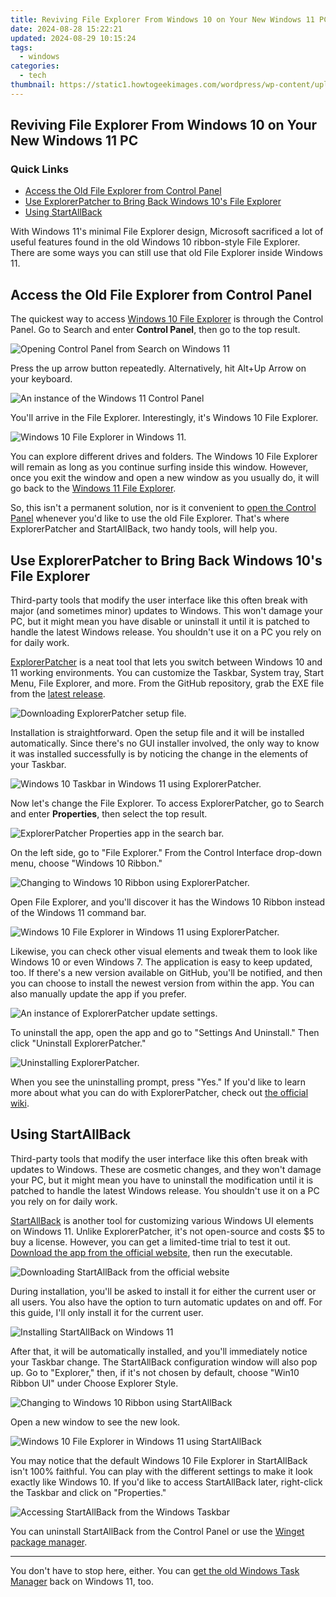 ```yaml
---
title: Reviving File Explorer From Windows 10 on Your New Windows 11 PC
date: 2024-08-28 15:22:21
updated: 2024-08-29 10:15:24
tags:
  - windows
categories:
  - tech
thumbnail: https://static1.howtogeekimages.com/wordpress/wp-content/uploads/2024/07/a-windows-11-screen-with-the-windows-10-file-explorer.jpg
---
```


## Reviving File Explorer From Windows 10 on Your New Windows 11 PC

### Quick Links

* [Access the Old File Explorer from Control Panel](https://android-transfer.techidaily.com/in-2024-4-ways-to-transfer-music-from-realme-12-pro-5g-to-iphone-drfone-by-drfone-transfer-from-android-transfer-from-android/)
* [Use ExplorerPatcher to Bring Back Windows 10's File Explorer](https://vp-tips.techidaily.com/new-in-2024-leading-websites-for-acoustic-phone-alerts/)
* [Using StartAllBack](https://android-location.techidaily.com/for-people-wanting-to-mock-gps-on-vivo-y17s-devices-drfone-by-drfone-virtual/)

 With Windows 11's minimal File Explorer design, Microsoft sacrificed a lot of useful features found in the old Windows 10 ribbon-style File Explorer. There are some ways you can still use that old File Explorer inside Windows 11.

##  Access the Old File Explorer from Control Panel

 The quickest way to access [Windows 10 File Explorer](https://youtube-web.techidaily.com/ed-2024-approved-streamers-financial-health-check-in-youtubers/) is through the Control Panel. Go to Search and enter **Control Panel**, then go to the top result.

![Opening Control Panel from Search on Windows 11](https://static1.howtogeekimages.com/wordpress/wp-content/uploads/2024/07/opening-control-panel-from-search-on-windows-11.png) 

 Press the up arrow button repeatedly. Alternatively, hit Alt+Up Arrow on your keyboard.

![An instance of the Windows 11 Control Panel](https://static1.howtogeekimages.com/wordpress/wp-content/uploads/2024/07/windows-11-control-panel.png) 

 You'll arrive in the File Explorer. Interestingly, it's Windows 10 File Explorer.

![Windows 10 File Explorer in Windows 11.](https://static1.howtogeekimages.com/wordpress/wp-content/uploads/2024/07/windows-10-file-explorer-in-windows-11.png) 

 You can explore different drives and folders. The Windows 10 File Explorer will remain as long as you continue surfing inside this window. However, once you exit the window and open a new window as you usually do, it will go back to the [Windows 11 File Explorer](https://twitter-videos.techidaily.com/efficiency-in-social-media-sharing-tweets-with-snapchat/).

 So, this isn't a permanent solution, nor is it convenient to [open the Control Panel](https://facebook-clips.techidaily.com/seamless-media-exchange-transferring-facebook-content-to-whatsapp-for-2024/) whenever you'd like to use the old File Explorer. That's where ExplorerPatcher and StartAllBack, two handy tools, will help you.

##  Use ExplorerPatcher to Bring Back Windows 10's File Explorer

 Third-party tools that modify the user interface like this often break with major (and sometimes minor) updates to Windows. This won't damage your PC, but it might mean you have disable or uninstall it until it is patched to handle the latest Windows release. You shouldn't use it on a PC you rely on for daily work.

[ExplorerPatcher](https://github.com/valinet/ExplorerPatcher) is a neat tool that lets you switch between Windows 10 and 11 working environments. You can customize the Taskbar, System tray, Start Menu, File Explorer, and more. From the GitHub repository, grab the EXE file from the [latest release](https://github.com/valinet/ExplorerPatcher/releases/tag/22621.3527.65.5%5F6f6666b).

![Downloading ExplorerPatcher setup file.](https://static1.howtogeekimages.com/wordpress/wp-content/uploads/2024/07/downloading-explorerpatcher-setup-file.png) 

 Installation is straightforward. Open the setup file and it will be installed automatically. Since there's no GUI installer involved, the only way to know it was installed successfully is by noticing the change in the elements of your Taskbar.

![Windows 10 Taskbar in Windows 11 using ExplorerPatcher.](https://static1.howtogeekimages.com/wordpress/wp-content/uploads/2024/07/windows-10-taskbar-in-windows-11-using-explorerpatcher.png) 

 Now let's change the File Explorer. To access ExplorerPatcher, go to Search and enter **Properties**, then select the top result.

![ExplorerPatcher Properties app in the search bar.](https://static1.howtogeekimages.com/wordpress/wp-content/uploads/2024/07/explorerpatcher-properties.png) 

 On the left side, go to "File Explorer." From the Control Interface drop-down menu, choose "Windows 10 Ribbon."

![Changing to Windows 10 Ribbon using ExplorerPatcher.](https://static1.howtogeekimages.com/wordpress/wp-content/uploads/2024/07/changing-to-windows-10-ribbon-using-explorerpatcher.png) 

 Open File Explorer, and you'll discover it has the Windows 10 Ribbon instead of the Windows 11 command bar.

![Windows 10 File Explorer in Windows 11 using ExplorerPatcher.](https://static1.howtogeekimages.com/wordpress/wp-content/uploads/2024/07/windows-10-file-explorer-in-windows-11-using-explorerpatcher.png) 

 Likewise, you can check other visual elements and tweak them to look like Windows 10 or even Windows 7\. The application is easy to keep updated, too. If there's a new version available on GitHub, you'll be notified, and then you can choose to install the newest version from within the app. You can also manually update the app if you prefer.

![An instance of ExplorerPatcher update settings.](https://static1.howtogeekimages.com/wordpress/wp-content/uploads/2024/07/explorerpatcher-updates.png) 

 To uninstall the app, open the app and go to "Settings And Uninstall." Then click "Uninstall ExplorerPatcher."

![Uninstalling ExplorerPatcher.](https://static1.howtogeekimages.com/wordpress/wp-content/uploads/2024/07/uninstalling-explorerpatcher.png) 

 When you see the uninstalling prompt, press "Yes." If you'd like to learn more about what you can do with ExplorerPatcher, check out [the official wiki](https://github.com/valinet/ExplorerPatcher/wiki/All-features).

##  Using StartAllBack

 Third-party tools that modify the user interface like this often break with updates to Windows. These are cosmetic changes, and they won't damage your PC, but it might mean you have to uninstall the modification until it is patched to handle the latest Windows release. You shouldn't use it on a PC you rely on for daily work.

[StartAllBack](https://www.startallback.com/) is another tool for customizing various Windows UI elements on Windows 11\. Unlike ExplorerPatcher, it's not open-source and costs $5 to buy a license. However, you can get a limited-time trial to test it out. [Download the app from the official website](http://www.startallback.com/), then run the executable. 

![Downloading StartAllBack from the official website](https://static1.howtogeekimages.com/wordpress/wp-content/uploads/2024/07/downloading-startallback.png) 

 During installation, you'll be asked to install it for either the current user or all users. You also have the option to turn automatic updates on and off. For this guide, I'll only install it for the current user.

![Installing StartAllBack on Windows 11](https://static1.howtogeekimages.com/wordpress/wp-content/uploads/2024/07/installing-startallback-on-windows-11.png) 

 After that, it will be automatically installed, and you'll immediately notice your Taskbar change. The StartAllBack configuration window will also pop up. Go to "Explorer," then, if it's not chosen by default, choose "Win10 Ribbon UI" under Choose Explorer Style.

![Changing to Windows 10 Ribbon using StartAllBack](https://static1.howtogeekimages.com/wordpress/wp-content/uploads/2024/07/changing-to-windows-10-ribbon-using-startallback.png) 

 Open a new window to see the new look.

![Windows 10 File Explorer in Windows 11 using StartAllBack](https://static1.howtogeekimages.com/wordpress/wp-content/uploads/2024/07/windows-10-file-explorer-in-windows-11-using-startallback.png) 

 You may notice that the default Windows 10 File Explorer in StartAllBack isn't 100% faithful. You can play with the different settings to make it look exactly like Windows 10\. If you'd like to access StartAllBack later, right-click the Taskbar and click on "Properties."

![Accessing StartAllBack from the Windows Taskbar](https://static1.howtogeekimages.com/wordpress/wp-content/uploads/2024/07/accessing-startallback-from-the-windows-taskbar.png) 

 You can uninstall StartAllBack from the Control Panel or use the [Winget package manager](https://activate-lock.techidaily.com/3-effective-ways-to-bypass-activation-lock-on-iphone-xs-by-drfone-ios/).

---

 You don't have to stop here, either. You can [get the old Windows Task Manager](https://some-guidance.techidaily.com/updated-unleash-creative-potential-the-ultimate-hdr-guide/) back on Windows 11, too.

<ins class="adsbygoogle"
     style="display:block"
     data-ad-format="autorelaxed"
     data-ad-client="ca-pub-7571918770474297"
     data-ad-slot="1223367746"></ins>



<ins class="adsbygoogle"
     style="display:block"
     data-ad-client="ca-pub-7571918770474297"
     data-ad-slot="8358498916"
     data-ad-format="auto"
     data-full-width-responsive="true"></ins>

